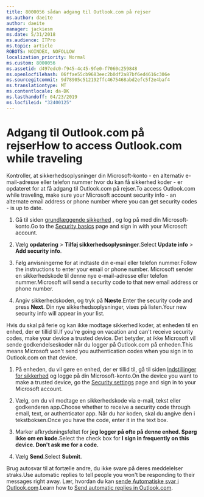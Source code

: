 ```yaml
---
title: 8000056 sådan adgang til Outlook.com på rejser
ms.author: daeite
author: daeite
manager: jackiesm
ms.date: 5/31/2018
ms.audience: ITPro
ms.topic: article
ROBOTS: NOINDEX, NOFOLLOW
localization_priority: Normal
ms.custom: 8000056
ms.assetid: d497edc0-f945-4c45-9fe0-f7060c259848
ms.openlocfilehash: 06ffae55cb9683eec2b0df2a87bf6ed4616c306e
ms.sourcegitcommit: 9d78905c512192ffc4675468abd2efc5f2e4baf4
ms.translationtype: MT
ms.contentlocale: da-DK
ms.lasthandoff: 04/23/2019
ms.locfileid: "32400125"
---
```

# <a name="how-to-access-outlookcom-while-traveling"></a><span data-ttu-id="d5c38-102">Adgang til Outlook.com på rejser</span><span class="sxs-lookup"><span data-stu-id="d5c38-102">How to access Outlook.com while traveling</span></span>

<span data-ttu-id="d5c38-103">Kontroller, at sikkerhedsoplysninger din Microsoft-konto - en alternativ e-mail-adresse eller telefon nummer hvor du kan få sikkerhed koder - er opdateret for at få adgang til Outlook.com på rejser.</span><span class="sxs-lookup"><span data-stu-id="d5c38-103">To access Outlook.com while traveling, make sure your Microsoft account security info - an alternate email address or phone number where you can get security codes - is up to date.</span></span>
  
1. <span data-ttu-id="d5c38-104">Gå til siden [grundlæggende sikkerhed](https://go.microsoft.com/fwlink/p/?linkid=842325) , og log på med din Microsoft-konto.</span><span class="sxs-lookup"><span data-stu-id="d5c38-104">Go to the [Security basics](https://go.microsoft.com/fwlink/p/?linkid=842325) page and sign in with your Microsoft account.</span></span> 
    
2. <span data-ttu-id="d5c38-105">Vælg **opdatering** \> **Tilføj sikkerhedsoplysninger**.</span><span class="sxs-lookup"><span data-stu-id="d5c38-105">Select **Update info** \> **Add security info**.</span></span> 
    
3. <span data-ttu-id="d5c38-106">Følg anvisningerne for at indtaste din e-mail eller telefon nummer.</span><span class="sxs-lookup"><span data-stu-id="d5c38-106">Follow the instructions to enter your email or phone number.</span></span> <span data-ttu-id="d5c38-107">Microsoft sender en sikkerhedskode til denne nye e-mail-adresse eller telefon nummer.</span><span class="sxs-lookup"><span data-stu-id="d5c38-107">Microsoft will send a security code to that new email address or phone number.</span></span>
    
4. <span data-ttu-id="d5c38-108">Angiv sikkerhedskoden, og tryk på **Næste**.</span><span class="sxs-lookup"><span data-stu-id="d5c38-108">Enter the security code and press **Next**.</span></span> <span data-ttu-id="d5c38-109">Din nye sikkerhedsoplysninger, vises på listen.</span><span class="sxs-lookup"><span data-stu-id="d5c38-109">Your new security info will appear in your list.</span></span> 
    
<span data-ttu-id="d5c38-110">Hvis du skal på ferie og kan ikke modtage sikkerhed koder, at enheden til en enhed, der er tillid til.</span><span class="sxs-lookup"><span data-stu-id="d5c38-110">If you're going on vacation and can't receive security codes, make your device a trusted device.</span></span> <span data-ttu-id="d5c38-111">Det betyder, at ikke Microsoft vil sende godkendelseskoder når du logger på Outlook.com på enheden.</span><span class="sxs-lookup"><span data-stu-id="d5c38-111">This means Microsoft won't send you authentication codes when you sign in to Outlook.com on that device.</span></span>
  
1. <span data-ttu-id="d5c38-112">På enheden, du vil gøre en enhed, der er tillid til, gå til siden [Indstillinger for sikkerhed](https://go.microsoft.com/fwlink/p/?linkid=2002000&amp;clcid=0x409) og logge på din Microsoft-konto.</span><span class="sxs-lookup"><span data-stu-id="d5c38-112">On the device you want to make a trusted device, go the [Security settings](https://go.microsoft.com/fwlink/p/?linkid=2002000&amp;clcid=0x409) page and sign in to your Microsoft account.</span></span> 
    
2. <span data-ttu-id="d5c38-113">Vælg, om du vil modtage en sikkerhedskode via e-mail, tekst eller godkenderen app.</span><span class="sxs-lookup"><span data-stu-id="d5c38-113">Choose whether to receive a security code through email, text, or authenticator app.</span></span> <span data-ttu-id="d5c38-114">Når du har koden, skal du angive den i tekstboksen.</span><span class="sxs-lookup"><span data-stu-id="d5c38-114">Once you have the code, enter it in the text box.</span></span>
    
3. <span data-ttu-id="d5c38-115">Marker afkrydsningsfeltet for **jeg logger på ofte på denne enhed. Spørg ikke om en kode.**</span><span class="sxs-lookup"><span data-stu-id="d5c38-115">Select the check box for **I sign in frequently on this device. Don't ask me for a code.**</span></span>
    
4. <span data-ttu-id="d5c38-116">Vælg **Send**.</span><span class="sxs-lookup"><span data-stu-id="d5c38-116">Select **Submit**.</span></span> 
    
<span data-ttu-id="d5c38-117">Brug autosvar til at fortælle andre, du ikke svare på deres meddelelser straks.</span><span class="sxs-lookup"><span data-stu-id="d5c38-117">Use automatic replies to tell people you won't be responding to their messages right away.</span></span> <span data-ttu-id="d5c38-118">Lær, hvordan du kan [sende Automatiske svar i Outlook.com](https://go.microsoft.com/fwlink/p/?linkid=2002100&amp;clcid=0x409).</span><span class="sxs-lookup"><span data-stu-id="d5c38-118">Learn how to [Send automatic replies in Outlook.com](https://go.microsoft.com/fwlink/p/?linkid=2002100&amp;clcid=0x409).</span></span>
  

